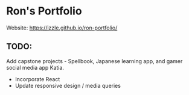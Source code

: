 # Ron's Portfolio
Website: https://izzle.github.io/ron-portfolio/

## TODO: 
Add capstone projects - Spellbook, Japanese learning app, and gamer social media app Katia.
- Incorporate React
- Update responsive design / media queries